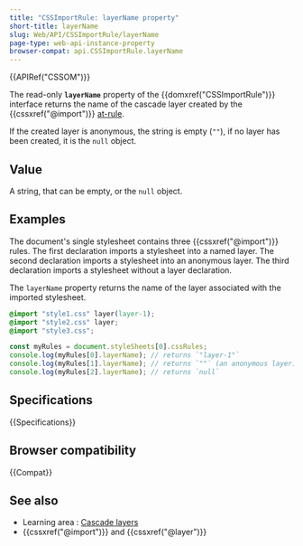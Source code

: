 ```yaml
---
title: "CSSImportRule: layerName property"
short-title: layerName
slug: Web/API/CSSImportRule/layerName
page-type: web-api-instance-property
browser-compat: api.CSSImportRule.layerName
---
```


{{APIRef("CSSOM")}}

The read-only **`layerName`** property of the {{domxref("CSSImportRule")}} interface returns the name of the cascade layer created by the {{cssxref("@import")}} [at-rule](/en-US/docs/Web/CSS/CSS_syntax/At-rule).

If the created layer is anonymous, the string is empty (`""`), if no layer has been
created, it is the `null` object.

## Value

A string, that can be empty, or the `null` object.

## Examples

The document's single stylesheet contains three {{cssxref("@import")}} rules. The first declaration imports a stylesheet into a named layer. The second declaration imports a stylesheet into an anonymous layer. The third declaration imports a stylesheet without a layer declaration.

The `layerName` property returns the name of the layer associated with the imported
stylesheet.

```css
@import "style1.css" layer(layer-1);
@import "style2.css" layer;
@import "style3.css";
```

```js
const myRules = document.styleSheets[0].cssRules;
console.log(myRules[0].layerName); // returns `"layer-1"`
console.log(myRules[1].layerName); // returns `""` (an anonymous layer)
console.log(myRules[2].layerName); // returns `null`
```

## Specifications

{{Specifications}}

## Browser compatibility

{{Compat}}

## See also

- Learning area : [Cascade layers](/en-US/docs/Learn_web_development/Core/Styling_basics/Cascade_layers)
- {{cssxref("@import")}} and {{cssxref("@layer")}}
